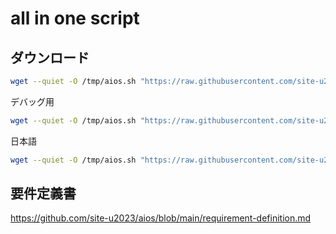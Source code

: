 # all in one script

## ダウンロード

```sh
wget --quiet -O /tmp/aios.sh "https://raw.githubusercontent.com/site-u2023/aios/main/aios.sh?cache_bust=$(date +%s)"; sh /tmp/aios.sh
```

デバッグ用

```sh
wget --quiet -O /tmp/aios.sh "https://raw.githubusercontent.com/site-u2023/aios/main/aios.sh?cache_bust=$(date +%s)"; sh /tmp/aios.sh -d
```

日本語
```sh
wget --quiet -O /tmp/aios.sh "https://raw.githubusercontent.com/site-u2023/aios/main/aios.sh?cache_bust=$(date +%s)"; sh /tmp/aios.sh ja
```

## 要件定義書

https://github.com/site-u2023/aios/blob/main/requirement-definition.md
